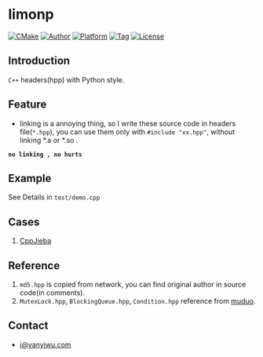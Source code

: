 # limonp 

[![CMake](https://github.com/yanyiwu/limonp/actions/workflows/cmake.yml/badge.svg)](https://github.com/yanyiwu/limonp/actions/workflows/cmake.yml)
[![Author](https://img.shields.io/badge/author-@yanyiwu-blue.svg?style=flat)](http://yanyiwu.com/) 
[![Platform](https://img.shields.io/badge/platform-Linux,macOS,Windows-green.svg?style=flat)](https://github.com/yanyiwu/limonp)
[![Tag](https://img.shields.io/github/v/tag/yanyiwu/limonp.svg)](https://github.com/yanyiwu/limonp/releases)
[![License](https://img.shields.io/badge/license-MIT-yellow.svg?style=flat)](http://yanyiwu.mit-license.org)

## Introduction

`C++` headers(hpp) with Python style. 

## Feature

+ linking is a annoying thing, so I write these source code in headers file(`*.hpp`), you can use them only with `#include "xx.hpp"`, without linking *.a or *.so .

**`no linking , no hurts`** 

## Example

See Details in `test/demo.cpp`

## Cases

1. [CppJieba]

## Reference

1.  `md5.hpp` is copied from network, you can find original author in source code(in comments).
2.  `MutexLock.hpp`, `BlockingQueue.hpp`, `Condition.hpp` reference from [muduo].

## Contact

+ i@yanyiwu.com

[CppJieba]:https://github.com/yanyiwu/cppjieba.git
[muduo]:https://github.com/chenshuo/muduo.git

